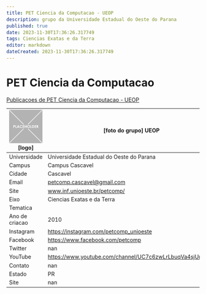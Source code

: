 ```yaml
---
title: PET Ciencia da Computacao - UEOP
description: grupo da Universidade Estadual do Oeste do Parana
published: true
date: 2023-11-30T17:36:26.317749
tags: Ciencias Exatas e da Terra
editor: markdown
dateCreated: 2023-11-30T17:36:26.317749
---
```


# PET Ciencia da Computacao

[Publicacoes de PET Ciencia da Computacao - UEOP](/atividade/22PETCienciadaComputacaoUEOP/feed.md)

| ![placeholder.png](/placeholder.png) [logo] | [foto do grupo] UEOP         |
| ------------------------------------------- | ------------------------------------------------- |
| Universidade                                | Universidade Estadual do Oeste do Parana      |
| Campus                                      | Campus Cascavel            |
| Cidade                                      | Cascavel             |
| Email                                       | petcomp.cascavel@gmail.com             |
| Site                                        | www.inf.unioeste.br/petcomp/              |
| Eixo                                        | Ciencias Exatas e da Terra              |
| Tematica                                    |           |
| Ano de criacao                              | 2010        |
| Instagram                                   | https://instagram.com/petcomp_unioeste         |
| Facebook                                    | https://www.facebook.com/petcomp          |
| Twitter                                     | nan           |
| YouTube                                     | https://www.youtube.com/channel/UC7c6zwLrLbuqVa4sjUn20Jg           |
| Contato                                     | nan         |
| Estado                                      |  PR            |
| Site                                        | nan |
